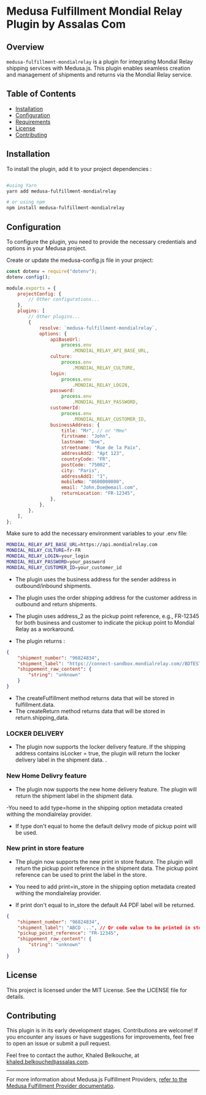 # Medusa Fulfillment Mondial Relay Plugin by Assalas Com

## Overview

`medusa-fulfillment-mondialrelay` is a plugin for integrating Mondial Relay shipping services with Medusa.js. This plugin enables seamless creation and management of shipments and returns via the Mondial Relay service.

## Table of Contents

- [Installation](#installation)
- [Configuration](#configuration)
- [Requirements](#requirements)
- [License](#license)
- [Contributing](#contributing)

## Installation

To install the plugin, add it to your project dependencies :

```bash

#using Yarn
yarn add medusa-fulfillment-mondialrelay

# or using npm
npm install medusa-fulfillment-mondialrelay

```

## Configuration

To configure the plugin, you need to provide the necessary credentials and options in your Medusa project.

Create or update the medusa-config.js file in your project:

```js
const dotenv = require("dotenv");
dotenv.config();

module.exports = {
	projectConfig: {
		// Other configurations...
	},
	plugins: [
		// Other plugins...
		{
			resolve: `medusa-fulfillment-mondialrelay`,
			options: {
				apiBaseUrl:
					process.env
						.MONDIAL_RELAY_API_BASE_URL,
				culture:
					process.env
						.MONDIAL_RELAY_CULTURE,
				login:
					process.env
						.MONDIAL_RELAY_LOGIN,
				password:
					process.env
						.MONDIAL_RELAY_PASSWORD,
				customerId:
					process.env
						.MONDIAL_RELAY_CUSTOMER_ID,
				businessAddress: {
					title: "Mr", // or "Mme"
					firstname: "John",
					lastname: "Doe",
					streetname: "Rue de la Paix",
					addressAdd2: "Apt 123",
					countryCode: "FR",
					postCode: "75002",
					city: "Paris",
					addressAdd1: "1",
					mobileNo: "0600000000",
					email: "John.Doe@email.com",
					returnLocation: "FR-12345",
				},
			},
		},
	],
};
```

Make sure to add the necessary environment variables to your .env file:

```bash
MONDIAL_RELAY_API_BASE_URL=https://api.mondialrelay.com
MONDIAL_RELAY_CULTURE=fr-FR
MONDIAL_RELAY_LOGIN=your_login
MONDIAL_RELAY_PASSWORD=your_password
MONDIAL_RELAY_CUSTOMER_ID=your_customer_id

```

- The plugin uses the business address for the sender address in outbound/inbound shipments.

- The plugin uses the order shipping address for the customer address in outbound and return shipments.
- The plugin uses address_2 as the pickup point reference, e.g., FR-12345 for both business and customer to indicate the pickup point to Mondial Relay as a workaround.
- The plugin returns :

```json
{
	"shipment_number": "96824834",
	"shipment_label": "https://connect-sandbox.mondialrelay.com//BDTEST/etiquette/GetStickersExpeditionsAnonyme2?ens=BDTEST&expedition=96824834&lg=fr-FR&format=10x15&crc=4C56D4342BDF1F85CA6DAB0409C04666",
	"shippement_raw_content": {
		"string": "unknown"
	}
}
```

- The createFulfillment method returns data that will be stored in fulfillment.data.
- The createReturn method returns data that will be stored in return.shipping_data.

### LOCKER DELIVERY

- The plugin now supports the locker delivery feature. If the shipping address contains isLocker = true, the plugin will return the locker delivery label in the shipment data. .

### New Home Delivry feature

- The plugin now supports the new home delivery feature. The plugin will return the shipment label in the shipment data.

-You need to add type=home in the shipping option metadata created withing the mondialrelay provider.

- If type don't equal to home the default delivry mode of pickup point will be used.

### New print in store feature

- The plugin now supports the new print in store feature. The plugin will return the pickup point reference in the shipment data. The pickup point reference can be used to print the label in the store.

- You need to add print=in_store in the shipping option metadata created withing the mondialrelay provider.

- If print don't equal to in_store the default A4 PDF label will be returned.

```json
{
	"shipment_number": "96824834",
	"shipment_label": "ABCD ...", // Qr code value to be printed in store
	"pickup_point_reference": "FR-12345",
	"shippement_raw_content": {
		"string": "unknown"
	}
}
```

## License

This project is licensed under the MIT License. See the LICENSE file for details.

## Contributing

This plugin is in its early development stages. Contributions are welcome! If you encounter any issues or have suggestions for improvements, feel free to open an issue or submit a pull request.

Feel free to contact the author, Khaled Belkouche, at [khaled.belkouche@assalas.com](mailto:khaled.belkouche@assalas.com).

---

For more information about Medusa.js Fulfillment Providers, [refer to the Medusa Fulfillment Provider documentatio](https://docs.medusajs.com/modules/orders/fulfillments).
